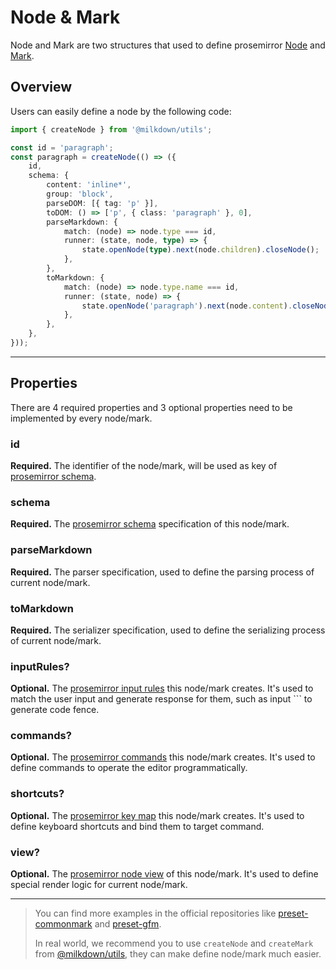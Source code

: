 # Node & Mark

Node and Mark are two structures that used to define prosemirror [Node](https://prosemirror.net/docs/ref/#model.Node) and [Mark](https://prosemirror.net/docs/ref/#model.Mark).

## Overview

Users can easily define a node by the following code:

```typescript
import { createNode } from '@milkdown/utils';

const id = 'paragraph';
const paragraph = createNode(() => ({
    id,
    schema: {
        content: 'inline*',
        group: 'block',
        parseDOM: [{ tag: 'p' }],
        toDOM: () => ['p', { class: 'paragraph' }, 0],
        parseMarkdown: {
            match: (node) => node.type === id,
            runner: (state, node, type) => {
                state.openNode(type).next(node.children).closeNode();
            },
        },
        toMarkdown: {
            match: (node) => node.type.name === id,
            runner: (state, node) => {
                state.openNode('paragraph').next(node.content).closeNode();
            },
        },
    },
}));
```

---

## Properties

There are 4 required properties and 3 optional properties need to be implemented by every node/mark.

### id

**Required.** The identifier of the node/mark, will be used as key of [prosemirror schema][schema].

### schema

**Required.** The [prosemirror schema][schema] specification of this node/mark.

### parseMarkdown

**Required.** The parser specification, used to define the parsing process of current node/mark.

### toMarkdown

**Required.** The serializer specification, used to define the serializing process of current node/mark.

### inputRules?

**Optional.** The [prosemirror input rules][input-rules] this node/mark creates. It's used to match the user input and generate response for them, such as input ``` to generate code fence.

### commands?

**Optional.** The [prosemirror commands][commands] this node/mark creates. It's used to define commands to operate the editor programmatically.

### shortcuts?

**Optional.** The [prosemirror key map][key-map] this node/mark creates. It's used to define keyboard shortcuts and bind them to target command.

### view?

**Optional.** The [prosemirror node view][node-view] of this node/mark. It's used to define special render logic for current node/mark.

---

> You can find more examples in the official repositories like [preset-commonmark][preset-commonmark] and [preset-gfm][preset-gfm].
>
> In real world, we recommend you to use `createNode` and `createMark` from [@milkdown/utils][utils], they can make define node/mark much easier.

[schema]: https://prosemirror.net/docs/ref/#model.Schema
[input-rules]: https://prosemirror.net/docs/ref/#inputrules.InputRule
[key-map]: https://prosemirror.net/docs/ref/#keymap
[node-view]: https://prosemirror.net/docs/ref/#view.NodeView
[commands]: https://prosemirror.net/docs/guide/#commands
[preset-commonmark]: https://github.com/Saul-Mirone/milkdown/tree/main/packages/preset-commonmark
[preset-gfm]: https://github.com/Saul-Mirone/milkdown/tree/main/packages/preset-gfm
[utils]: https://github.com/Saul-Mirone/milkdown/tree/main/packages/utils
